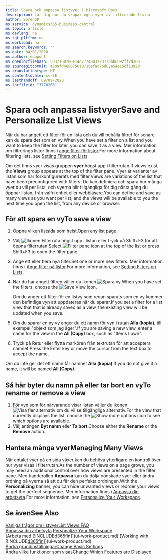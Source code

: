 ```yaml
---
title: Spara och anpassa listvyer | Microsoft Docs
description: Lär dig hur du skapar egna vyer av filtrerade listor.
author: SorenGP
ms.service: dynamics365-business-central
ms.topic: article
ms.devlang: na
ms.tgt_pltfrm: na
ms.workload: na
ms.search.keywords: ''
ms.date: 04/01/2020
ms.author: edupont
ms.openlocfilehash: 5037168780e14d7774843223726bb6092ff2d306
ms.sourcegitcommit: a80afd4e5075018716efad76d82a54e158f1392d
ms.translationtype: HT
ms.contentlocale: sv-SE
ms.lasthandoff: 09/09/2020
ms.locfileid: "3778266"
---
```

# <a name="save-and-personalize-list-views"></a><span data-ttu-id="a1f3a-103">Spara och anpassa listvyer</span><span class="sxs-lookup"><span data-stu-id="a1f3a-103">Save and Personalize List Views</span></span>
<span data-ttu-id="a1f3a-104">När du har angett ett filter för en lista och du vill behålla filtret för senare kan du spara det som en vy.</span><span class="sxs-lookup"><span data-stu-id="a1f3a-104">When you have set a filter on a list and you want to keep the filter for later, you can save it as a view.</span></span> <span data-ttu-id="a1f3a-105">Mer information om filtrerings listor finns i [ange filter för listor](ui-enter-criteria-filters.md#setting-filters-on-lists).</span><span class="sxs-lookup"><span data-stu-id="a1f3a-105">For more information about filtering lists, see [Setting Filters on Lists](ui-enter-criteria-filters.md#setting-filters-on-lists).</span></span>

<span data-ttu-id="a1f3a-106">Om det finns vyer visas gruppen **vyer** högst upp i filterrutan.</span><span class="sxs-lookup"><span data-stu-id="a1f3a-106">If views exist, the **Views** group appears at the top of the filter pane.</span></span> <span data-ttu-id="a1f3a-107">Vyer är varianter av listan som har förkonfigurerats med filter.</span><span class="sxs-lookup"><span data-stu-id="a1f3a-107">Views are variations of the list that have been preconfigured with filters.</span></span> <span data-ttu-id="a1f3a-108">Du kan definiera och spara hur många vyer du vill per lista, och vyerna blir tillgängliga för dig nästa gång du öppnar listan, från valfri enhet eller webbläsare.</span><span class="sxs-lookup"><span data-stu-id="a1f3a-108">You can define and save as many views as you want per list, and the views will be available to you the next time you open the list, from any device or browser.</span></span>

## <a name="to-save-a-view"></a><span data-ttu-id="a1f3a-109">För att spara en vy</span><span class="sxs-lookup"><span data-stu-id="a1f3a-109">To save a view</span></span>
1. <span data-ttu-id="a1f3a-110">Öppna vilken listsida som helst.</span><span class="sxs-lookup"><span data-stu-id="a1f3a-110">Open any list page.</span></span>
2. <span data-ttu-id="a1f3a-111">Välj ![Ikonen Filterruta](media/open-filter-pane-icon.png "Filterrutaikon") högst upp i listan eller tryck på Shift+F3 för att öppna filterrutan.</span><span class="sxs-lookup"><span data-stu-id="a1f3a-111">Select ![Filter pane icon](media/open-filter-pane-icon.png "Filter pane icon") at the top of the list or press Shift+F3 to open the filter pane.</span></span>
3. <span data-ttu-id="a1f3a-112">Ange ett eller flera nya filter.</span><span class="sxs-lookup"><span data-stu-id="a1f3a-112">Set one or more new filters.</span></span> <span data-ttu-id="a1f3a-113">Mer information finns i [Ange filter på listor](ui-enter-criteria-filters.md#setting-filters-on-lists).</span><span class="sxs-lookup"><span data-stu-id="a1f3a-113">For more information, see [Setting Filters on Lists](ui-enter-criteria-filters.md#setting-filters-on-lists).</span></span>
4. <span data-ttu-id="a1f3a-114">När du har angett filtren väljer du ikonen ![Spara vy](media/save_view_icon.png "Spara vy").</span><span class="sxs-lookup"><span data-stu-id="a1f3a-114">When you have set the filters, choose the ![Save View](media/save_view_icon.png "Save View") icon.</span></span>

    <span data-ttu-id="a1f3a-115">Om du anger ett filter för en listvy som redan sparats som en vy kommer den befintliga vyn att uppdateras när du sparar.</span><span class="sxs-lookup"><span data-stu-id="a1f3a-115">If you set a filter for a list view that that is already saved as a view, the existing view will be updated when you save.</span></span>
5. <span data-ttu-id="a1f3a-116">Om du sparar en ny vy anger du ett namn för vyn i rutan **Alla (kopia)**, till exempel "objekt som jag äger".</span><span class="sxs-lookup"><span data-stu-id="a1f3a-116">If you are saving a new view, enter a name for the view in the **All (Copy)** box, such as "Items I own".</span></span>
6. <span data-ttu-id="a1f3a-117">Tryck på Retur eller flytta markören från textrutan för att acceptera namnet.</span><span class="sxs-lookup"><span data-stu-id="a1f3a-117">Press the Enter key or move the cursor from the text box to accept the name.</span></span>

<span data-ttu-id="a1f3a-118">Om du inte ger det ett namn får namnet **Alla (kopia)**.</span><span class="sxs-lookup"><span data-stu-id="a1f3a-118">If you do not give it a name, it will be named **All (Copy)**.</span></span>

## <a name="to-rename-or-remove-a-view"></a><span data-ttu-id="a1f3a-119">Så här byter du namn på eller tar bort en vy</span><span class="sxs-lookup"><span data-stu-id="a1f3a-119">To rename or remove a view</span></span>
1. <span data-ttu-id="a1f3a-120">För vyn som för närvarande visar listan väljer du ikonen ![Visa fler alternativ](media/show-more-options-icon.png "Visa fler alternativ") om du vil se tillgängliga alternativ.</span><span class="sxs-lookup"><span data-stu-id="a1f3a-120">For the view that currently displays the list, choose the ![Show more options](media/show-more-options-icon.png "Show more options") icon to see which options are available.</span></span>
2. <span data-ttu-id="a1f3a-121">Välj antingen **Byt namn** eller **Ta bort**.</span><span class="sxs-lookup"><span data-stu-id="a1f3a-121">Choose either the **Rename** or the **Remove** action.</span></span>

## <a name="managing-many-views"></a><span data-ttu-id="a1f3a-122">Hantera många vyer</span><span class="sxs-lookup"><span data-stu-id="a1f3a-122">Managing Many Views</span></span>
<span data-ttu-id="a1f3a-123">När antalet vyer på en sida växer kan du behöva ytterligare en kontroll över hur vyer visas i filterrutan.</span><span class="sxs-lookup"><span data-stu-id="a1f3a-123">As the number of views on a page grows, you may need an additional control over how views are presented in the filter pane.</span></span> <span data-ttu-id="a1f3a-124">Med banderollen **Anpassa** kan du dölja oönskade vyer eller ändra ordning på vyerna så att du får den perfekta ordningen.</span><span class="sxs-lookup"><span data-stu-id="a1f3a-124">With the **Personalizing** banner, you can hide unwanted views or reorder your views to get the perfect sequence.</span></span> <span data-ttu-id="a1f3a-125">Mer information finns i [Anpassa din arbetsyta](ui-personalization-user.md).</span><span class="sxs-lookup"><span data-stu-id="a1f3a-125">For more information, see [Personalize Your Workspace](ui-personalization-user.md).</span></span>

## <a name="see-also"></a><span data-ttu-id="a1f3a-126">Se även</span><span class="sxs-lookup"><span data-stu-id="a1f3a-126">See Also</span></span>
[<span data-ttu-id="a1f3a-127">Vanliga frågor om listvyer</span><span class="sxs-lookup"><span data-stu-id="a1f3a-127">List Views FAQ</span></span>](ui-views-faq.md)  
<span data-ttu-id="a1f3a-128">[Anpassa din arbetsyta](ui-personalization-user.md)  </span><span class="sxs-lookup"><span data-stu-id="a1f3a-128">[Personalize Your Workspace](ui-personalization-user.md)  </span></span>  
<span data-ttu-id="a1f3a-129">[Arbeta med [!INCLUDE[d365fin](includes/d365fin_md.md)]](ui-work-product.md)  </span><span class="sxs-lookup"><span data-stu-id="a1f3a-129">[Working with [!INCLUDE[d365fin](includes/d365fin_md.md)]](ui-work-product.md)  </span></span>  
[<span data-ttu-id="a1f3a-130">Ändra grundinställningar</span><span class="sxs-lookup"><span data-stu-id="a1f3a-130">Change Basic Settings</span></span>](ui-change-basic-settings.md)  
[<span data-ttu-id="a1f3a-131">Ändra vilka funktioner som visas</span><span class="sxs-lookup"><span data-stu-id="a1f3a-131">Change Which Features are Displayed</span></span>](ui-experiences.md)  
